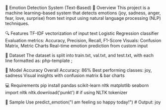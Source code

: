 📘 Emotion Detection System (Text-Based)
🚀 Overview
This project is a machine learning–based system that detects emotions (joy, sadness, anger, fear, love, surprise) from text input using natural language processing (NLP) techniques.

🔍 Features
TF-IDF vectorization of input text
Logistic Regression classifier
Evaluation metrics: Accuracy, Precision, Recall, F1-Score
Visuals: Confusion Matrix, Metric Charts
Real-time emotion prediction from custom input

📂 Dataset
The dataset is split into train.txt, val.txt, and test.txt, with each line formatted as:
php-template
<sentence>;<emotion>

🧠 Model Accuracy
Overall Accuracy: 86%
Best performing classes: joy, sadness
Visual insights with confusion matrix & bar charts

💻 Requirements
pip install pandas scikit-learn nltk matplotlib seaborn
import nltk
nltk.download('punkt')  # if using NLTK tokenizer

🧪 Sample Use
predict_emotion("I am feeling so happy today!")  # Output: joy
